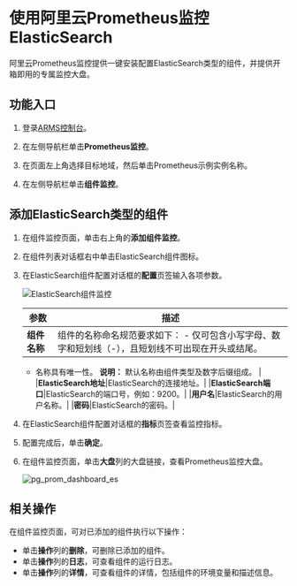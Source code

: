 # 使用阿里云Prometheus监控ElasticSearch

阿里云Prometheus监控提供一键安装配置ElasticSearch类型的组件，并提供开箱即用的专属监控大盘。

## 功能入口

1.  登录[ARMS控制台](https://arms.console.aliyun.com/#/home)。

2.  在左侧导航栏单击**Prometheus监控**。

3.  在页面左上角选择目标地域，然后单击Prometheus示例实例名称。

4.  在左侧导航栏单击**组件监控**。


## 添加ElasticSearch类型的组件

1.  在组件监控页面，单击右上角的**添加组件监控**。

2.  在组件列表对话框右中单击ElasticSearch组件图标。

3.  在ElasticSearch组件配置对话框的**配置**页签输入各项参数。

    ![ElasticSearch组件监控](https://static-aliyun-doc.oss-accelerate.aliyuncs.com/assets/img/zh-CN/2776416261/p293825.png)

    |参数|描述|
    |--|--|
    |**组件名称**|组件的名称命名规范要求如下：    -   仅可包含小写字母、数字和短划线（-），且短划线不可出现在开头或结尾。
    -   名称具有唯一性。
**说明：** 默认名称由组件类型及数字后缀组成。 |
    |**ElasticSearch地址**|ElasticSearch的连接地址。|
    |**ElasticSearch端口**|ElasticSearch的端口号，例如：9200。|
    |**用户名**|ElasticSearch的用户名称。|
    |**密码**|ElasticSearch的密码。|

4.  在ElasticSearch组件配置对话框的**指标**页签查看监控指标。

5.  配置完成后，单击**确定**。

6.  在组件监控页面，单击**大盘**列的大盘链接，查看Prometheus监控大盘。

    ![pg_prom_dashboard_es](https://static-aliyun-doc.oss-accelerate.aliyuncs.com/assets/img/zh-CN/7184298951/p97621.png)


## 相关操作

在组件监控页面，可对已添加的组件执行以下操作：

-   单击**操作**列的**删除**，可删除已添加的组件。
-   单击**操作**列的**日志**，可查看组件的运行日志。
-   单击**操作**列的**详情**，可查看组件的详情，包括组件的环境变量和描述信息。

